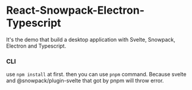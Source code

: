 React-Snowpack-Electron-Typescript
====
It's the demo that build a desktop application with Svelte, Snowpack, Electron and Typescript. 

### CLI
use `npm install` at first. then you can use `pnpm` command. Because svelte and @snowpack/plugin-svelte that got by pnpm will throw error. 
